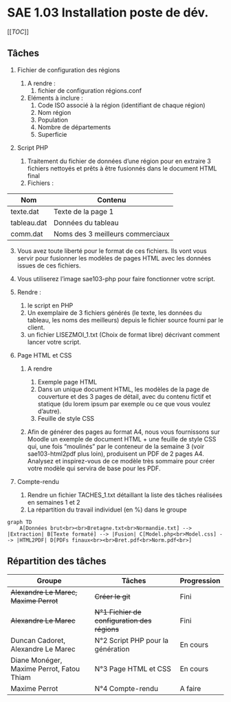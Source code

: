 # SAE 1.03 Installation poste de dév.

[[_TOC_]]

## Tâches
1. Fichier de configuration des régions
   1. A rendre : 
      1. fichier de configuration régions.conf
   2. Eléments à inclure :
      1. Code ISO associé à la région (identifiant de chaque région)
      2. Nom région
      3. Population
      4. Nombre de départements
      5. Superficie

2. Script PHP 
   1. Traitement du fichier de données d’une région pour en extraire 3 fichiers nettoyés et prêts à être fusionnés dans le document HTML final
   2. Fichiers :

Nom | Contenu
-|-
texte.dat | Texte de la page 1
tableau.dat | Données du tableau
comm.dat | Noms des 3 meilleurs commerciaux

   3. Vous avez toute liberté pour le format de ces fichiers. Ils vont vous servir pour fusionner les modèles de pages HTML avec les données issues de ces fichiers. 
   4. Vous utiliserez l’image sae103-php pour faire fonctionner votre script.
   5. Rendre :
      1. le script en PHP
      2. Un exemplaire de 3 fichiers générés (le texte, les données du tableau, les noms des meilleurs) depuis le fichier source fourni par le client.
      3. un fichier LISEZMOI_1.txt (Choix de format libre) décrivant comment lancer votre script.

3. Page HTML et CSS
   1. A rendre
      1. Exemple page HTML
      2. Dans un unique document HTML, les modèles de la page de couverture et des 3 pages de détail, avec du contenu fictif et statique (du lorem ipsum par exemple ou ce que vous voulez d’autre).
      3. Feuille de style CSS

   2. Afin de générer des pages au format A4, nous vous fournissons sur Moodle un exemple de document HTML + une feuille de style CSS qui, une fois “moulinés” par le conteneur de la semaine 3 (voir sae103-html2pdf plus loin), produisent un PDF de 2 pages A4. Analysez et inspirez-vous de ce modèle très sommaire pour créer votre modèle qui servira de base pour les PDF.


4. Compte-rendu
   1. Rendre un fichier TACHES_1.txt détaillant la liste des tâches réalisées en semaines 1 et 2
   2. La répartition du travail individuel (en %) dans le groupe

```mermaid
graph TD
    A[Données brut<br><br>Bretagne.txt<br>Normandie.txt] --> |Extraction| B[Texte formaté] --> |Fusion| C[Model.php<br>Model.css] --> |HTML2PDF| D[PDFs finaux<br><br>Bret.pdf<br>Norm.pdf<br>]
```

## Répartition des tâches

Groupe | Tâches | Progression
-|-|-
~~Alexandre Le Marec, Maxime Perrot~~ | ~~Créer le git~~ | Fini
~~Alexandre Le Marec~~ | ~~N°1 Fichier de configuration des régions~~ | Fini
Duncan Cadoret, Alexandre Le Marec | N°2 Script PHP pour la génération | En cours
Diane Monéger, Maxime Perrot, Fatou Thiam | N°3 Page HTML et CSS | En cours
Maxime Perrot | N°4 Compte-rendu | A faire

